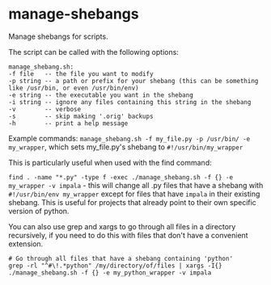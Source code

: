 # manage-shebangs
Manage shebangs for scripts.

The script can be called with the following options:
```
manage_shebang.sh:
-f file   -- the file you want to modify
-p string -- a path or prefix for your shebang (this can be something like /usr/bin, or even /usr/bin/env)
-e string -- the executable you want in the shebang
-i string -- ignore any files containing this string in the shebang
-v        -- verbose
-s        -- skip making '.orig' backups
-h        -- print a help message
```
Example commands: `manage_shebang.sh -f my_file.py -p /usr/bin/ -e my_wrapper`, which sets my_file.py's shebang to `#!/usr/bin/my_wrapper`


This is particularly useful when used with the find command:

`find . -name "*.py" -type f -exec ./manage_shebang.sh -f {} -e my_wrapper -v impala` - this will change all .py files that have a shebang with `#!/usr/bin/env my_wrapper` except for files that have `impala` in their existing shebang. This is useful for projects that already point to their own specific version of python.

You can also use grep and xargs to go through all files in a directory recursively, if you need to do this with files that don't have a convenient extension.

```
# Go through all files that have a shebang containing 'python'
grep -rl "^#\!.*python" /my/directory/of/files | xargs -I{} ./manage_shebang.sh -f {} -e my_python_wrapper -v impala
```
